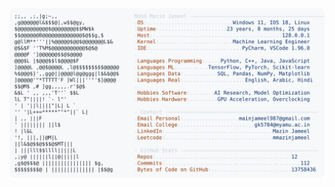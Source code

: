 <picture>
  <source srcset="https://raw.githubusercontent.com/mmazinjameel/mmazinjameel/main/dark_mode.svg?v=1753884775" media="(prefers-color-scheme: dark)">
  <img src="https://raw.githubusercontent.com/mmazinjameel/mmazinjameel/main/light_mode.svg?v=1753884775">
</picture>
